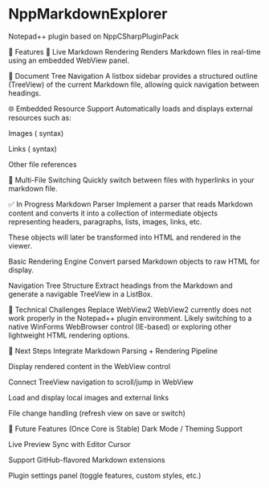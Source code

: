 # NppMarkdownExplorer
Notepad++ plugin based on NppCSharpPluginPack

🚀 Features
📄 Live Markdown Rendering
Renders Markdown files in real-time using an embedded WebView panel.

🧭 Document Tree Navigation
A listbox sidebar provides a structured outline (TreeView) of the current Markdown file, allowing quick navigation between headings.

🌐 Embedded Resource Support
Automatically loads and displays external resources such as:

Images (![]() syntax)

Links ([]() syntax)

Other file references

📁 Multi-File Switching
Quickly switch between files with hyperlinks in your markdown file.

✅ In Progress
 Markdown Parser
Implement a parser that reads Markdown content and converts it into a collection of intermediate objects representing headers, paragraphs, lists, images, links, etc.

These objects will later be transformed into HTML and rendered in the viewer.

 Basic Rendering Engine
Convert parsed Markdown objects to raw HTML for display.

 Navigation Tree Structure
Extract headings from the Markdown and generate a navigable TreeView in a ListBox.

🔧 Technical Challenges
 Replace WebView2
WebView2 currently does not work properly in the Notepad++ plugin environment. Likely switching to a native WinForms WebBrowser control (IE-based) or exploring other lightweight HTML rendering options.

📌 Next Steps
 Integrate Markdown Parsing + Rendering Pipeline

 Display rendered content in the WebView control

 Connect TreeView navigation to scroll/jump in WebView

 Load and display local images and external links

 File change handling (refresh view on save or switch)

🧭 Future Features (Once Core is Stable)
 Dark Mode / Theming Support

 Live Preview Sync with Editor Cursor

 Support GitHub-flavored Markdown extensions

 Plugin settings panel (toggle features, custom styles, etc.)
